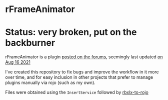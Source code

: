 # rFrameAnimator

# Status: very broken, put on the backburner

rFrameAnimator is a plugin [posted on the forums](https://devforum.roblox.com/t/rframeanimator-a-brand-new-animation-editor/1406100), seemingly last updated [on Aug 16 2021](https://create.roblox.com/marketplace/asset/7230947474/rFrameAnimator)

I've created this repository to fix bugs and improve the workflow in it more over time, and for easy inclusion in other projects that prefer to manage plugins manually via rojo (such as my own).

Files were obtained using the `InsertService` followed by [rbxlx-to-rojo](https://github.com/rojo-rbx/rbxlx-to-rojo)
